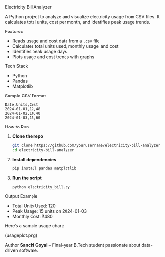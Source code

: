 Electricity Bill Analyzer

A Python project to analyze and visualize electricity usage from CSV files. It calculates total units, cost per month, and identifies peak usage trends.

Features
- Reads usage and cost data from a `.csv` file
- Calculates total units used, monthly usage, and cost
- Identifies peak usage days
- Plots usage and cost trends with graphs

Tech Stack
- Python
- Pandas
- Matplotlib

Sample CSV Format

```csv
Date,Units,Cost
2024-01-01,12,48
2024-01-02,10,40
2024-01-03,15,60
```

How to Run

1. **Clone the repo**
   ```bash
   git clone https://github.com/yourusername/electricity-bill-analyzer.git
   cd electricity-bill-analyzer
   ```

2. **Install dependencies**
   ```bash
   pip install pandas matplotlib
   ```

3. **Run the script**
   ```bash
   python electricity_bill.py
   ```

 Output Example

- Total Units Used: 120
- Peak Usage: 15 units on 2024-01-03
- Monthly Cost: ₹480

Here’s a sample usage chart:

(usageplot.png)

Author
**Sanchi Goyal** – Final-year B.Tech student passionate about data-driven software.  
